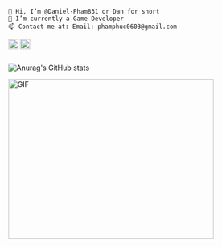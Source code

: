 <!--START_SECTION:waka-->
```text
👋 Hi, I’m @Daniel-Pham831 or Dan for short
👀 I’m currently a Game Developer
📫 Contact me at: Email: phamphuc0603@gmail.com
```
<!--END_SECTION:waka-->
<a href="https://www.facebook.com/horizon.pisces/">
  <img align="left" width="20px" alt="Phúc Phạm (Dan or Daniel) | Facebook" src="https://img.icons8.com/doodle/48/000000/facebook-new.png"/>
</a>

<a href="https://www.youtube.com/channel/UCvrv5d9RL2aJFzRdoryjY8g">
  <img align="left" width="20px" alt="Phúc Phạm (Dan or Daniel) | Facebook" src="https://img.icons8.com/fluency/344/youtube-play.png"/>
</a>


<br />
<br />

![Anurag's GitHub stats](https://github-readme-stats.vercel.app/api?username=Daniel-Pham831&show_icons=true&theme=radical&include_all_commits=true&count_private=true)





<img align="left" alt="GIF" src="https://github.com/Gapur/Gapur/blob/master/coding.gif?raw=true" width="408" height="318" />


